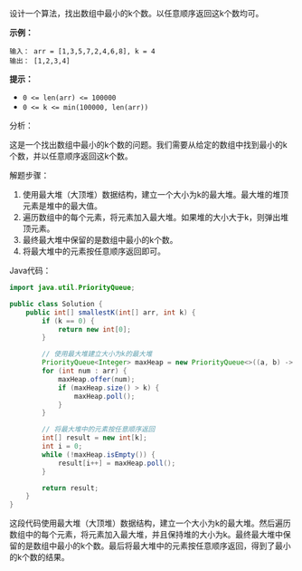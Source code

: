 设计一个算法，找出数组中最小的k个数。以任意顺序返回这k个数均可。

**示例：**

```
输入： arr = [1,3,5,7,2,4,6,8], k = 4
输出： [1,2,3,4]
```

**提示：**

- `0 <= len(arr) <= 100000`
- `0 <= k <= min(100000, len(arr))`



分析：

这是一个找出数组中最小的k个数的问题。我们需要从给定的数组中找到最小的k个数，并以任意顺序返回这k个数。

解题步骤：

1. 使用最大堆（大顶堆）数据结构，建立一个大小为k的最大堆。最大堆的堆顶元素是堆中的最大值。
2. 遍历数组中的每个元素，将元素加入最大堆。如果堆的大小大于k，则弹出堆顶元素。
3. 最终最大堆中保留的是数组中最小的k个数。
4. 将最大堆中的元素按任意顺序返回即可。

Java代码：

```java
import java.util.PriorityQueue;

public class Solution {
    public int[] smallestK(int[] arr, int k) {
        if (k == 0) {
            return new int[0];
        }

        // 使用最大堆建立大小为k的最大堆
        PriorityQueue<Integer> maxHeap = new PriorityQueue<>((a, b) -> b - a);
        for (int num : arr) {
            maxHeap.offer(num);
            if (maxHeap.size() > k) {
                maxHeap.poll();
            }
        }

        // 将最大堆中的元素按任意顺序返回
        int[] result = new int[k];
        int i = 0;
        while (!maxHeap.isEmpty()) {
            result[i++] = maxHeap.poll();
        }

        return result;
    }
}
```

这段代码使用最大堆（大顶堆）数据结构，建立一个大小为k的最大堆。然后遍历数组中的每个元素，将元素加入最大堆，并且保持堆的大小为k。最终最大堆中保留的是数组中最小的k个数。最后将最大堆中的元素按任意顺序返回，得到了最小的k个数的结果。